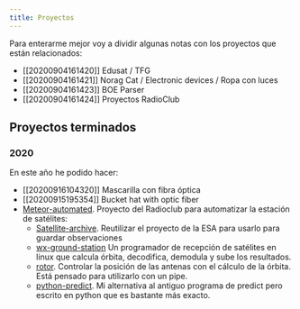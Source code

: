 ```yaml
---
title: Proyectos
---
```


Para enterarme mejor voy a dividir algunas notas con los proyectos que están relacionados:

* [[20200904161420]] Edusat / TFG
* [[20200904161421]] Norag Cat / Electronic devices / Ropa con luces
* [[20200904161423]] BOE Parser
* [[20200904161424]] Proyectos RadioClub

## Proyectos terminados

### 2020

En este año he podido hacer:

* [[20200916104320]] Mascarilla con fibra óptica
* [[20200915195354]] Bucket hat with optic fiber
* [Meteor-automated](https://git.radio.clubs.etsit.upm.es/Meteor-automated). Proyecto del Radioclub para automatizar la estación de satélites:
    * [Satellite-archive](https://git.radio.clubs.etsit.upm.es/Meteor-automated/Satellite-Archive). Reutilizar el proyecto de la ESA para usarlo para guardar observaciones
    * [wx-ground-station](https://git.radio.clubs.etsit.upm.es/Meteor-automated/wx-ground-station) Un programador de recepción de satélites en linux que calcula órbita, decodifica, demodula y sube los resultados.
    * [rotor](https://git.radio.clubs.etsit.upm.es/Meteor-automated/rotor). Controlar la posición de las antenas con el cálculo de la órbita. Está pensado para utilizarlo con un pipe.
    * [python-predict](https://git.radio.clubs.etsit.upm.es/Meteor-automated/python-predict). Mi alternativa al antiguo programa de predict pero escrito en python que es bastante más exacto.